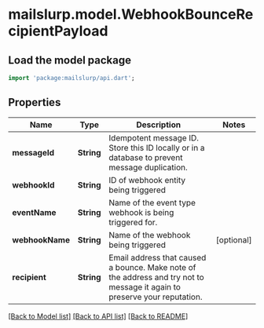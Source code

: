 # mailslurp.model.WebhookBounceRecipientPayload

## Load the model package
```dart
import 'package:mailslurp/api.dart';
```

## Properties
Name | Type | Description | Notes
------------ | ------------- | ------------- | -------------
**messageId** | **String** | Idempotent message ID. Store this ID locally or in a database to prevent message duplication. | 
**webhookId** | **String** | ID of webhook entity being triggered | 
**eventName** | **String** | Name of the event type webhook is being triggered for. | 
**webhookName** | **String** | Name of the webhook being triggered | [optional] 
**recipient** | **String** | Email address that caused a bounce. Make note of the address and try not to message it again to preserve your reputation. | 

[[Back to Model list]](../README#documentation-for-models) [[Back to API list]](../README#documentation-for-api-endpoints) [[Back to README]](../README)


